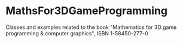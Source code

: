 # MathsFor3DGameProgramming
Classes and examples related to the book "Mathematics for 3D game programming &amp; computer graphics", ISBN 1-58450-277-0
